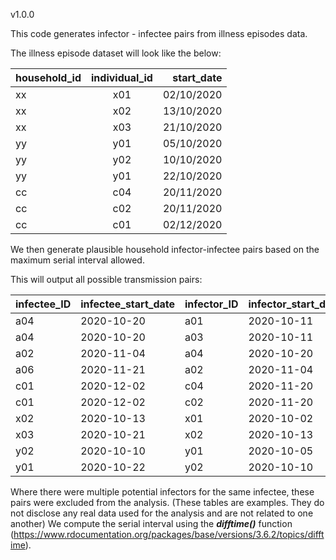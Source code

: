 v1.0.0

This code generates infector - infectee pairs from illness episodes data.

The illness episode dataset will look like the below:

| household_id  | individual_id |start_date|
| ------------- |:-------------:| -----:|
|xx      | x01 | 02/10/2020 |
| xx     | x02      |   13/10/2020 |
| xx | x03      |   21/10/2020 |
|yy	|y01	|05/10/2020|
|yy	|y02	|10/10/2020|
|yy	|y01	|22/10/2020|
|cc|	c04|	20/11/2020|
|cc|	c02|	20/11/2020|
|cc	|c01|	02/12/2020|


We then generate plausible household infector-infectee pairs based on the maximum serial interval allowed.

This will output all possible transmission pairs: 

| infectee_ID | infectee_start_date | infector_ID | infector_start_date |
|------------|---------------------|-------------|---------------------|
| a04        | 2020-10-20          | a01         | 2020-10-11          |
| a04        | 2020-10-20          | a03         | 2020-10-11          |
| a02        | 2020-11-04          | a04         | 2020-10-20          |
| a06        | 2020-11-21          | a02         | 2020-11-04          |
| c01        | 2020-12-02          | c04         | 2020-11-20          |
| c01        | 2020-12-02          | c02         | 2020-11-20          |
| x02        | 2020-10-13          | x01         | 2020-10-02          |
| x03        | 2020-10-21          | x02         | 2020-10-13          |
| y02        | 2020-10-10          | y01         | 2020-10-05          |
| y01        | 2020-10-22          | y02         | 2020-10-10          |


Where there were multiple potential infectors for the same infectee, these pairs were excluded from the analysis.
(These tables are examples. They do not disclose any real data used for the analysis and are not related to one another)
We compute the serial interval using the ***difftime()*** function (https://www.rdocumentation.org/packages/base/versions/3.6.2/topics/difftime).

